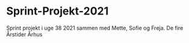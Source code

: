 # Sprint-Projekt-2021
Sprint projekt i uge 38 2021 sammen med Mette, Sofie og Freja. De fire Årstider Århus
